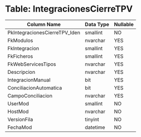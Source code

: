 # Table: IntegracionesCierreTPV

| Column Name | Data Type | Nullable |
|-------------|-----------|----------|
| PkIntegracionesCierreTPV_Iden | smallint | NO |
| FkModulos | nvarchar | YES |
| FkIntegracion | smallint | YES |
| FkFicheros | smallint | YES |
| FkWebServicesTipos | nvarchar | YES |
| Descripcion | nvarchar | YES |
| IntegracionManual | bit | YES |
| ConciliacionAutomatica | bit | YES |
| CampoConciliacion | nvarchar | YES |
| UserMod | smallint | NO |
| HostMod | nvarchar | NO |
| VersionFila | tinyint | NO |
| FechaMod | datetime | NO |
